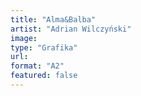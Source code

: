 ```yaml
---
title: "Alma&Balba"
artist: "Adrian Wilczyński"
image:
type: "Grafika"
url:
format: "A2"
featured: false
---
```

